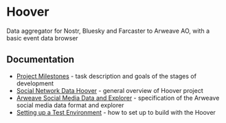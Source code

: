 # Hoover

Data aggregator for Nostr, Bluesky and Farcaster to Arweave AO, with a basic event data browser

## Documentation

- [Project Milestones](doc/milestones.md) - task description and goals of the stages of development
- [Social Network Data Hoover](doc/readme.md) - general overview of Hoover project 
- [Arweave Social Media Data and Explorer](doc/data-spec.md) - specification of the Arweave social media data format and explorer
- [Setting up a Test Environment](doc/testing.md) - how to set up to build with the Hoover